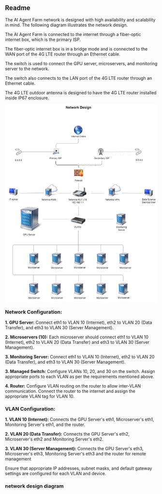 ## Readme

The AI Agent Farm network is designed with high availability and scalability in mind. The following diagram illustrates the network design.

The AI Agent Farm is connected to the internet through a fiber-optic internet box, which is the primary ISP. 

The fiber-optic internet box is in a bridge mode and is connected to the WAN port of the 4G LTE router through an Ethernet cable. 

The switch is used to connect the GPU server, microservers, and monitoring server to the network.

The switch also connects to the LAN port of the 4G LTE router through an Ethernet cable. 

The 4G LTE outdoor antenna is designed to have the 4G LTE router installed inside IP67 enclosure.


![Network-design](./network-design.png)

### Network Configuration:

**1. GPU Server:** Connect eth1 to VLAN 10 (Internet), eth2 to VLAN 20 (Data Transfer), and eth3 to VLAN 30 (Server Management).

**2. Microservers (10):** Each microserver should connect eth1 to VLAN 10 (Internet), eth2 to VLAN 20 (Data Transfer) and eth3 to VLAN 30 (Server Management).

**3. Monitoring Server:** Connect eth1 to VLAN 10 (Internet), eth2 to VLAN 20 (Data Transfer), and eth3 to VLAN 30 (Server Management).

**3. Managed Switch:** Configure VLANs 10, 20, and 30 on the switch. Assign appropriate ports to each VLAN as per the requirements mentioned above.

**4. Router:** Configure VLAN routing on the router to allow inter-VLAN communication. Connect the router to the internet and assign the appropriate VLAN tag for VLAN 10.


### VLAN Configuration:

**1. VLAN 10 (Internet):** Connects the GPU Server's eth1, Microserver's eth1, Monitoring Server's eth1, and the router.

**2. VLAN 20 (Data Transfer):** Connects the GPU Server's eth2, Microserver's eth2 and Monitoring Server's eth2.

**3. VLAN 30 (Server Management):** Connects the GPU Server's eth3, Microserver's eth3, Monitoring Server's eth3 and the router for remote management

Ensure that appropriate IP addresses, subnet masks, and default gateway settings are configured for each VLAN and device.



### network design diagram

